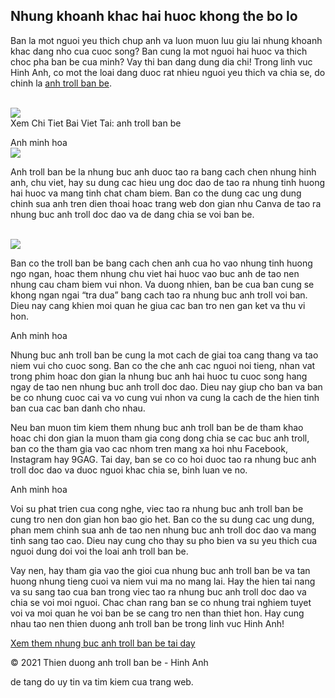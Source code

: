 <div class="container">

<h2>Nhung khoanh khac hai huoc khong the bo lo</h2>
<p>Ban la mot nguoi yeu thich chup anh va luon muon luu giu lai nhung khoanh khac dang nho cua cuoc song? Ban cung la mot nguoi hai huoc va thich choc pha ban be cua minh? Vay thi ban dang dung dia chi! Trong linh vuc Hinh Anh, co mot the loai dang duoc rat nhieu nguoi yeu thich va chia se, do chinh la <a href="https://khoanhdepemo.com/anh-troll/">anh troll ban be</a>.</p><br><img src="https://khoanhdepemo.com/wp-content/uploads/2024/12/Anh-Trai-Dat1-300x169.jpg"></br>
Xem Chi Tiet Bai Viet Tai: anh troll ban be

<p class="caption">Anh minh hoa<br><img src="https://khoanhdepemo.com/wp-content/uploads/2024/12/cropped-Du-an-moi.png"></br>
<p>Anh troll ban be la nhung buc anh duoc tao ra bang cach chen nhung hinh anh, chu viet, hay su dung cac hieu ung doc dao de tao ra nhung tinh huong hai huoc va mang tinh chat cham biem. Ban co the dung cac ung dung chinh sua anh tren dien thoai hoac trang web don gian nhu Canva de tao ra nhung buc anh troll doc dao va de dang chia se voi ban be.</p><br><img src="https://khoanhdepemo.com/wp-content/uploads/2024/12/cropped-Du-an-moi.png"></br>
<p>Ban co the troll ban be bang cach chen anh cua ho vao nhung tinh huong ngo ngan, hoac them nhung chu viet hai huoc vao buc anh de tao nen nhung cau cham biem vui nhon. Va duong nhien, ban be cua ban cung se khong ngan ngai “tra dua” bang cach tao ra nhung buc anh troll voi ban. Dieu nay cang khien moi quan he giua cac ban tro nen gan ket va thu vi hon.

<p class="caption">Anh minh hoa</p>
<p>Nhung buc anh troll ban be cung la mot cach de giai toa cang thang va tao niem vui cho cuoc song. Ban co the che anh cac nguoi noi tieng, nhan vat trong phim hoac don gian la nhung buc anh hai huoc tu cuoc song hang ngay de tao nen nhung buc anh troll doc dao. Dieu nay giup cho ban va ban be co nhung cuoc cai va vo cung vui nhon va cung la cach de the hien tinh ban cua cac ban danh cho nhau.
<p>Neu ban muon tim kiem them nhung buc anh troll ban be de tham khao hoac chi don gian la muon tham gia cong dong chia se cac buc anh troll, ban co the tham gia vao cac nhom tren mang xa hoi nhu Facebook, Instagram hay 9GAG. Tai day, ban se co co hoi duoc tao ra nhung buc anh troll doc dao va duoc nguoi khac chia se, binh luan ve no.</p>

<p class="caption">Anh minh hoa</p>
<p>Voi su phat trien cua cong nghe, viec tao ra nhung buc anh troll ban be cung tro nen don gian hon bao gio het. Ban co the su dung cac ung dung, phan mem chinh sua anh de tao nen nhung buc anh troll doc dao va mang tinh sang tao cao. Dieu nay cung cho thay su pho bien va su yeu thich cua nguoi dung doi voi the loai anh troll ban be.</p>
<p>Vay nen, hay tham gia vao the gioi cua nhung buc anh troll ban be va tan huong nhung tieng cuoi va niem vui ma no mang lai. Hay the hien tai nang va su sang tao cua ban trong viec tao ra nhung buc anh troll doc dao va chia se voi moi nguoi. Chac chan rang ban se co nhung trai nghiem tuyet voi va moi quan he voi ban be se cang tro nen than thiet hon. Hay cung nhau tao nen thien duong anh troll ban be trong linh vuc Hinh Anh!</p>
<a href="https://www.facebook.com/" target="_blank">Xem them nhung buc anh troll ban be tai day</a>
</div><div class="footer">
<p>© 2021 Thien duong anh troll ban be - Hinh Anh</p>
</div><p>de tang do uy tin va tim kiem cua trang web.</p>
